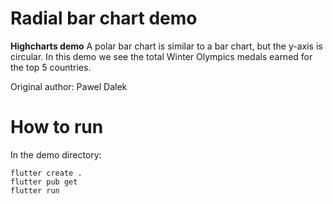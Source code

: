 # Radial bar chart demo

**Highcharts demo**
A polar bar chart is similar to a bar chart, but the y-axis is circular.
        In this demo we see the total Winter Olympics medals earned for the top 5
        countries.

Original author: Pawel Dalek

# How to run

In the demo directory:

```
flutter create .
flutter pub get
flutter run
```

